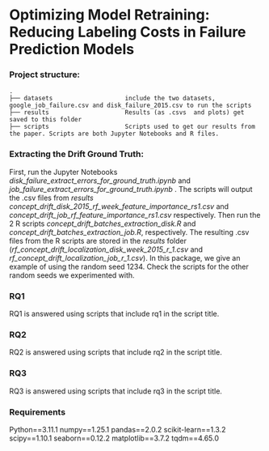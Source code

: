 # Optimizing Model Retraining: Reducing Labeling Costs in Failure Prediction Models



### Project structure:
```
.
├── datasets                    include the two datasets, google_job_failure.csv and disk_failure_2015.csv to run the scripts
├── results                     Results (as .csvs  and plots) get saved to this folder
├── scripts                     Scripts used to get our results from the paper. Scripts are both Jupyter Notebooks and R files.

```

### Extracting the Drift Ground Truth:
First, run the Jupyter Notebooks _disk_failure_extract_errors_for_ground_truth.ipynb_ and _job_failure_extract_errors_for_ground_truth.ipynb_ . The scripts will output the .csv files from *results* _concept_drift_disk_2015_rf_week_feature_importance_rs1.csv_ and _concept_drift_job_rf_feature_importance_rs1.csv_ respectively. Then run the 2 R scripts _concept_drift_batches_extraction_disk.R_ and _concept_drift_batches_extraction_job.R_, respectively. The resulting .csv files from the R scripts are stored in the *results* folder (_rf_concept_drift_localization_disk_week_2015_r_1.csv_ and _rf_concept_drift_localization_job_r_1.csv_). In this package, we give an example of using the random seed 1234. Check the scripts for the other random seeds we experimented with.

### RQ1
RQ1 is answered using scripts that include rq1 in the script title. 

### RQ2
RQ2 is answered using scripts that include rq2 in the script title. 

### RQ3
RQ3 is answered using scripts that include rq3 in the script title. 

### Requirements
Python==3.11.1
numpy==1.25.1
pandas==2.0.2
scikit-learn==1.3.2
scipy==1.10.1
seaborn==0.12.2
matplotlib==3.7.2
tqdm==4.65.0
